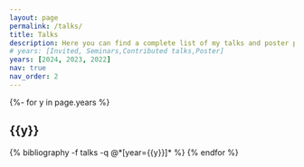 ```yaml
---
layout: page
permalink: /talks/
title: Talks
description: Here you can find a complete list of my talks and poster presentations.
# years: [Invited, Seminars,Contributed talks,Poster]
years: [2024, 2023, 2022]
nav: true
nav_order: 2
---
```

<!-- _pages/talks.md -->
<div class="publications">

{%- for y in page.years %}
  <h2 class="year">{{y}}</h2>
  {% bibliography -f talks -q @*[year={{y}}]* %}
{% endfor %}

</div>

